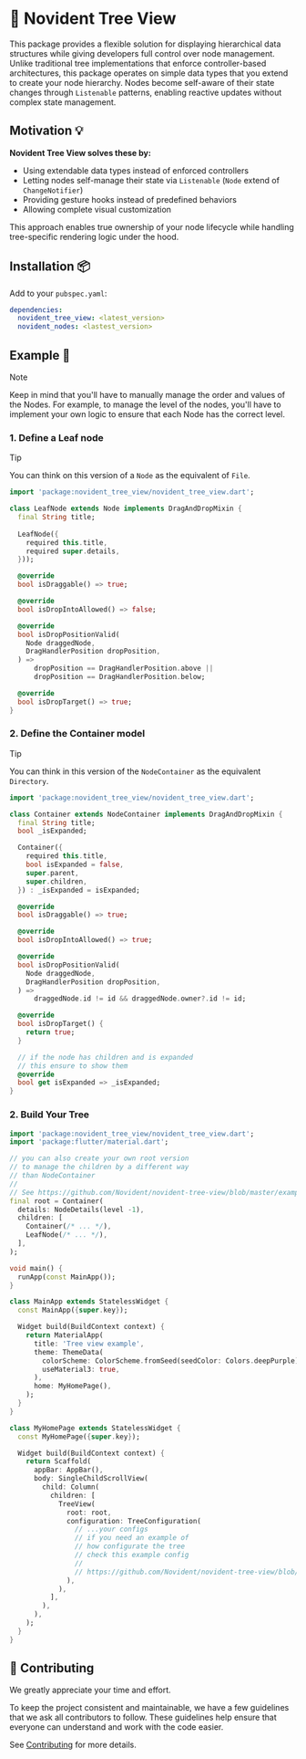 # 🌳 Novident Tree View 

This package provides a flexible solution for displaying hierarchical data structures while giving developers full control over node management. Unlike traditional tree implementations that enforce controller-based architectures, this package operates on simple data types that you extend to create your node hierarchy. Nodes become self-aware of their state changes through `Listenable` patterns, enabling reactive updates without complex state management.

## Motivation 💡

**Novident Tree View solves these by:**

- Using extendable data types instead of enforced controllers
- Letting nodes self-manage their state via `Listenable` (`Node` extend of `ChangeNotifier`)
- Providing gesture hooks instead of predefined behaviors
- Allowing complete visual customization

This approach enables true ownership of your node lifecycle while handling tree-specific rendering logic under the hood.

## Installation 📦

Add to your `pubspec.yaml`:

```yaml
dependencies:
  novident_tree_view: <latest_version>
  novident_nodes: <lastest_version>
```

## Example 🌱

> [!NOTE]
> Keep in mind that you'll have to manually manage the order and values of the Nodes. For example, to manage the level of the nodes, you'll have to implement your own logic to ensure that each Node has the correct level.
>

### 1. Define a Leaf node 

> [!TIP]
> You can think on this version of a `Node` as the equivalent of `File`.

```dart
import 'package:novident_tree_view/novident_tree_view.dart';

class LeafNode extends Node implements DragAndDropMixin {
  final String title;
  
  LeafNode({
    required this.title,
    required super.details,
  }));

  @override
  bool isDraggable() => true;

  @override
  bool isDropIntoAllowed() => false;

  @override
  bool isDropPositionValid(
    Node draggedNode,
    DragHandlerPosition dropPosition,
  ) =>
      dropPosition == DragHandlerPosition.above ||
      dropPosition == DragHandlerPosition.below;

  @override
  bool isDropTarget() => true;
}
```

### 2. Define the Container model

> [!TIP]
> You can think in this version of the `NodeContainer` as the equivalent `Directory`.

```dart
import 'package:novident_tree_view/novident_tree_view.dart';

class Container extends NodeContainer implements DragAndDropMixin {
  final String title;
  bool _isExpanded;

  Container({
    required this.title,
    bool isExpanded = false,
    super.parent,
    super.children,
  }) : _isExpanded = isExpanded;

  @override
  bool isDraggable() => true;

  @override
  bool isDropIntoAllowed() => true;

  @override
  bool isDropPositionValid(
    Node draggedNode,
    DragHandlerPosition dropPosition,
  ) =>
      draggedNode.id != id && draggedNode.owner?.id != id;

  @override
  bool isDropTarget() {
    return true;
  }

  // if the node has children and is expanded
  // this ensure to show them
  @override
  bool get isExpanded => _isExpanded;
}
```

### 2. Build Your Tree

```dart
import 'package:novident_tree_view/novident_tree_view.dart';
import 'package:flutter/material.dart';

// you can also create your own root version
// to manage the children by a different way 
// than NodeContainer
//
// See https://github.com/Novident/novident-tree-view/blob/master/example/lib/common/entities/root.dart
final root = Container(
  details: NodeDetails(level -1),
  children: [
    Container(/* ... */),
    LeafNode(/* ... */),
  ],
);

void main() {
  runApp(const MainApp());
}

class MainApp extends StatelessWidget {
  const MainApp({super.key});

  Widget build(BuildContext context) {
    return MaterialApp(
      title: 'Tree view example',
      theme: ThemeData(
        colorScheme: ColorScheme.fromSeed(seedColor: Colors.deepPurple),
        useMaterial3: true,
      ),
      home: MyHomePage(),
    );
  }
}

class MyHomePage extends StatelessWidget {
  const MyHomePage({super.key});

  Widget build(BuildContext context) {
    return Scaffold(
      appBar: AppBar(),
      body: SingleChildScrollView(
        child: Column(
          children: [
            TreeView(
              root: root,
              configuration: TreeConfiguration(
                // ...your configs
                // if you need an example of 
                // how configurate the tree
                // check this example config
                //
                // https://github.com/Novident/novident-tree-view/blob/master/example/lib/common/default_configurations/configurations.dart
              ),
            ),
          ],
        ),
      ),
    );
  }
}
```

## 🌳 Contributing

We greatly appreciate your time and effort.

To keep the project consistent and maintainable, we have a few guidelines that we ask all contributors to follow. These guidelines help ensure that everyone can understand and work with the code easier.

See [Contributing](https://github.com/Novident/novident-tree-view/blob/master/CONTRIBUTING.md) for more details.
